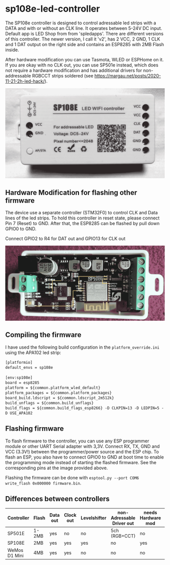 # sp108e-led-controller
The SP108e controller is designed to control adressable led strips with a DATA and with or without an CLK line. It operates between 5-24V DC input. Default app is LED Shop from 
from 'spledapps'. There are different versions of this controller. The newer version, I call it 'v2', has 2 VCC, 2 GND, 1 CLK and 1 DAT output on the right side and contains an ESP8285 with 2MB Flash inside.

After hardware modification you can use Tasmota, WLED or ESPHome on it. If you are okay with no CLK out, you can use SP501e instead, which does not require a hardware modification and has additional drivers for non-addressable RGBCCT strips soldered (see https://margau.net/posts/2020-11-21-2h-led-hack/).

![sp108ev2](sp108ev2.png)

## Hardware Modification for flashing other firmware
The device use a separate controller (STM32F0) to control CLK and Data lines of the led strips. To hold this controller in reset state, please connect Pin 7 (Reset) to GND. After that, the ESP8285 can be flashed by pull down GPIO0 to GND.

Connect GPIO2 to R4 for DAT out and GPIO13 for CLK out

![sp108ev2_inside](sp108ev2_inside.png)

## Compiling the firmware
I have used the following build configuration in the `platform_override.ini` using the APA102 led strip:
```
[platformio]
default_envs = sp108e

[env:sp108e]
board = esp8285
platform = ${common.platform_wled_default}
platform_packages = ${common.platform_packages}
board_build.ldscript = ${common.ldscript_2m512k}
build_unflags = ${common.build_unflags}
build_flags = ${common.build_flags_esp8266} -D CLKPIN=13 -D LEDPIN=5 -D USE_APA102
```

## Flashing firmware
To flash firmware to the controller, you can use any ESP programmer module or other UART Serial adapter with 3,3V. Connect RX, TX, GND and VCC (3.3V!) between the programmer/power source and the ESP chip. To flash an ESP, you also have to connect GPIO0 to GND at boot time to enable the programming mode instead of starting the flashed firmware. See the corresponding pins at the image provided above.

Flashing the firmware can be done with `esptool.py --port COM6 write_flash 0x000000 firmware.bin`. 

## Differences between controllers
| Controller    | Flash | Data out | Clock out | Levelshifter | non-Adressable Driver out | needs Hardware mod | Button | LED | Case |
|---------------|-------|----------|-----------|--------------|---------------------------|--------------------|--------|-----|------|
| SP501E        | 1-2MB | yes      | no        | no           | 5ch (RGB+CCT)             | no                 | yes    | no  | yes  |
| SP108E        | 2MB   | yes      | yes       | yes          | no                        | yes                | no     | yes | yes  |
| WeMos D1 Mini | 4MB   | yes      | yes       | no           | no                        | no                 | yes    | yes | no   |
